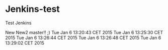 Jenkins-test
============

Test Jenkins

New
New2
master!! ;)
Tue Jan  6 13:20:43 CET 2015
Tue Jan  6 13:25:30 CET 2015
Tue Jan  6 13:26:44 CET 2015
Tue Jan  6 13:26:48 CET 2015
Tue Jan  6 13:29:02 CET 2015

